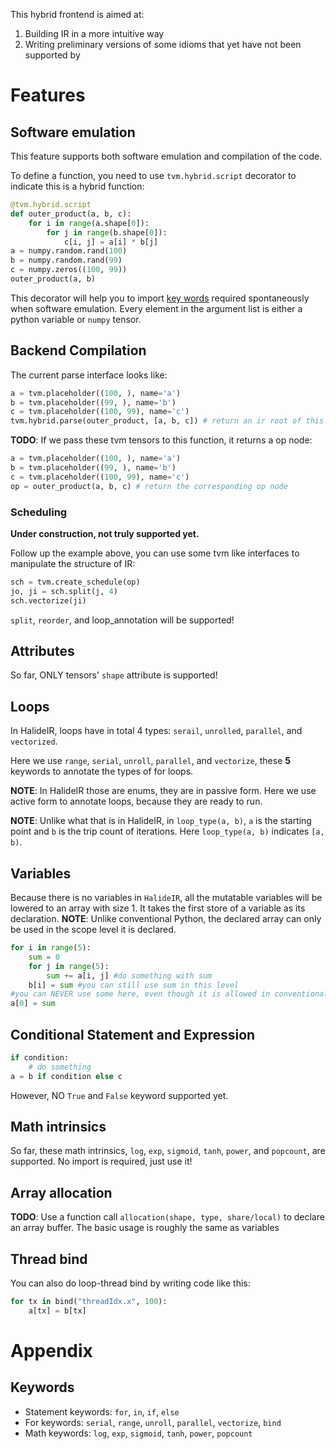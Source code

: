 This hybrid frontend is aimed at:
1. Building IR in a more intuitive way
2. Writing preliminary versions of some idioms that yet have not been supported by

# Features

## Software emulation
This feature supports both software emulation and compilation of the code.

To define a function, you need to use `tvm.hybrid.script` decorator to indicate this is a hybrid function:
````Python
@tvm.hybrid.script
def outer_product(a, b, c):
    for i in range(a.shape[0]):
        for j in range(b.shape[0]):
            c[i, j] = a[i] * b[j]
a = numpy.random.rand(100)
b = numpy.random.rand(99)
c = numpy.zeros((100, 99))
outer_product(a, b)
````
This decorator will help you to import [key words](#keywords) required spontaneously when software emulation.
Every element in the argument list is either a python variable or `numpy` tensor.
## Backend Compilation
The current parse interface looks like:
````Python
a = tvm.placeholder((100, ), name='a')
b = tvm.placeholder((99, ), name='b')
c = tvm.placeholder((100, 99), name='c')
tvm.hybrid.parse(outer_product, [a, b, c]) # return an ir root of this function
````
**TODO**: If we pass these tvm tensors to this function, it returns a op node:
````Python
a = tvm.placeholder((100, ), name='a')
b = tvm.placeholder((99, ), name='b')
c = tvm.placeholder((100, 99), name='c')
op = outer_product(a, b, c) # return the corresponding op node
````
### Scheduling
**Under construction, not truly supported yet.**

Follow up the example above, you can use some tvm like interfaces to manipulate the structure of IR:
````Python
sch = tvm.create_schedule(op)
jo, ji = sch.split(j, 4)
sch.vectorize(ji)
````
`split`, `reorder`, and loop_annotation will be supported!
## Attributes
So far, ONLY tensors' `shape` attribute is supported!

## Loops
In HalideIR, loops have in total 4 types: `serail`, `unrolled`, `parallel`, and `vectorized`.

Here we use `range`, `serial`, `unroll`, `parallel`, and `vectorize`, these **5** keywords to annotate the types of for loops.

**NOTE**: In HalideIR those are enums, they are in passive form. Here we use active form to annotate loops, because they are ready to run.

**NOTE**: Unlike what that is in HalideIR, in `loop_type(a, b)`, `a` is the starting point and `b` is the trip count of iterations. Here `loop_type(a, b)` indicates `[a, b)`.

## Variables
Because there is no variables in `HalideIR`, all the mutatable variables will be lowered to an array with size 1.
It takes the first store of a variable as its declaration.
**NOTE**: Unlike conventional Python, the declared array can only be used in the scope level it is declared.
````Python
for i in range(5):
    sum = 0
    for j in range(5):
    	sum += a[i, j] #do something with sum
    b[i] = sum #you can still use sum in this level
#you can NEVER use some here, even though it is allowed in conventional Python
a[0] = sum
````
## Conditional Statement and Expression
````Python
if condition:
    # do something
a = b if condition else c
````
However, NO `True` and `False` keyword supported yet.
## Math intrinsics
So far, these math intrinsics, `log`, `exp`, `sigmoid`, `tanh`, `power`, and `popcount`, are supported. No import is required, just use it!
## Array allocation
**TODO**: Use a function call `allocation(shape, type, share/local)` to declare an array buffer. The basic usage is roughly the same as variables
## Thread bind
You can also do loop-thread bind by writing code like this:
````Python
for tx in bind("threadIdx.x", 100):
    a[tx] = b[tx]
````
# Appendix

## <a name="keywords"> Keywords </a>
- Statement keywords: `for`, `in`, `if`, `else`
- For keywords: `serial`, `range`, `unroll`, `parallel`, `vectorize`, `bind`
- Math keywords: `log`, `exp`, `sigmoid`, `tanh`, `power`, `popcount`
